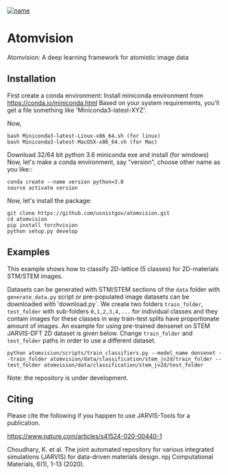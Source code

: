 [![name](https://colab.research.google.com/assets/colab-badge.svg)](https://colab.research.google.com/github/knc6/jarvis-tools-notebooks/blob/master/jarvis-tools-notebooks/AtomVisionExample.ipynb)
# Atomvision
Atomvision:  A deep learning framework for atomistic image data

Installation
-------------------------
First create a conda environment:
Install miniconda environment from https://conda.io/miniconda.html
Based on your system requirements, you'll get a file something like 'Miniconda3-latest-XYZ'.

Now,

```
bash Miniconda3-latest-Linux-x86_64.sh (for linux)
bash Miniconda3-latest-MacOSX-x86_64.sh (for Mac)
```
Download 32/64 bit python 3.6 miniconda exe and install (for windows)
Now, let's make a conda environment, say "version", choose other name as you like::
```
conda create --name version python=3.8
source activate version
```

Now, let's install the package:


```
git clone https://github.com/usnistgov/atomvision.git
cd atomvision
pip install torchvision
python setup.py develop
```


Examples
---------
This example shows how to classify 2D-lattice (5 classes) for 2D-materials STM/STEM images.

Datasets can be generated with STM/STEM sections of the `data` folder with ``generate_data.py`` script or pre-populated image datasets can be downloaded with 'download.py`. We create two folders ``train_folder``, ``test_folder`` with sub-folders ``0,1,2,3,4,...`` for individual classes and they contain images for these classes in way train-test splits have proportionate amount of images.
An example for using pre-trained densenet on STEM JARVIS-DFT 2D dataset is given below. Change ``train_folder`` and ``test_folder`` paths in order to use a different dataset.

```
python atomvision/scripts/train_classifiers.py --model_name densenet --train_folder atomvision/data/classification/stem_jv2d/train_folder --test_folder atomvision/data/classification/stem_jv2d/test_folder
```

Note: the repository is under development.


Citing
---------

Please cite the following if you happen to use JARVIS-Tools for a publication.

https://www.nature.com/articles/s41524-020-00440-1

Choudhary, K. et al. The joint automated repository for various integrated simulations (JARVIS) for data-driven materials design. npj Computational Materials, 6(1), 1-13 (2020).
